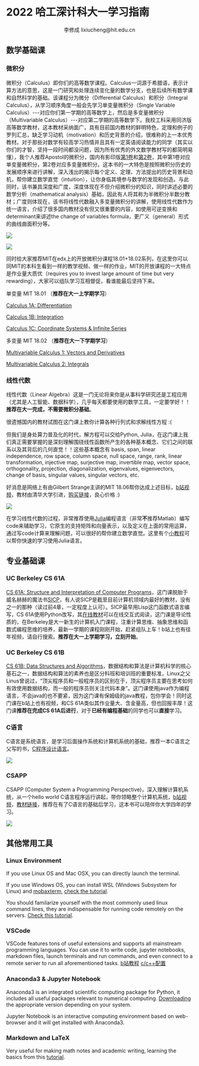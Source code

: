 # 2022 哈工深计科大一学习指南

<center>李修成 lixiucheng@hit.edu.cn</center>

## 数学基础课

### 微积分

微积分（Calculus）即你们的高等数学课程。Calculus一词源于希腊语，表示计算方法的意思，这是一门研究和处理连续变化量的数学分支，也是后续所有数学课和自然科学的基础。该课程分为微分（Differential Calculus）和积分（Integral Calculus），从学习顺序角度一般会先学习单变量微积分（Single Variable Calculus）---对应你们第一学期的高等数学上，然后是多变量微积分（Multivariable Calculus）---对应第二学期的高等数学下。我校工科采用同济版高等数学教材，这本教材采纳面广，具有目前国内教材的鲜明特色，定理和例子的罗列汇总，缺乏学习动机（motivation）和历史背景的介绍，很难称的上一本优秀教材。对于那些对数学有较高学习热情并且具有一定英语阅读能力的同学（其实以你们的才智，坚持一段时间都没问题，因为所有优秀的外文数学教材写的都简明易懂），我个人推荐Apostol的微积分，国内有影印版[第1卷](https://item.jd.com/13146298.html)和[第2卷](https://item.jd.com/13146362.html#crumb-wrap)，其中第1卷对应单变量微积分，第2卷对应多变量微积分。这本书的一大特色是按照微积分历史的发展顺序来进行讲解，深入浅出的揭示每个定义、定理、方法提出的历史背景和动机，帮你建立数学直觉（intuition），让你身临其境参与数学的发现和创造。与此同时，该书兼具深度和广度，深度体现在不但介绍微积分的知识，同时讲述必要的数学分析（mathematical analysis）基础，因此有人将其称为半微积分半数分教材；广度则体现在，该书将线性代数融入多变量微积分的讲解，使用线性代数作为统一语言，介绍了很多国内教材没有但又很重要的内容，如使用可逆变换和determinant来讲述the change of variables formula，更广义（general）形式的曲线曲面积分等。

![](https://img13.360buyimg.com/n1/jfs/t1/170866/20/12999/113427/6050382dE9d2e219f/053c4374df99627a.jpg)

![](https://img12.360buyimg.com/n1/jfs/t1/156645/6/16142/114045/60503b17E5a0ed177/c44322fea21804b4.jpg)

同时给大家推荐MIT在edx上的开放微积分课程18.01+18.02系列，在这里你可以同MIT的本科生看到一样的教学视频、做一样的作业，MIT的开放课程的一大特点是作业量大质优（requires you to invest large amount of time but very rewarding），大家可以组队学习互相督促，看谁能最后坚持下来。

单变量 MIT 18.01 （**推荐在大一上学期学习**）

[Calculus 1A: Differentiation](https://www.edx.org/course/calculus-1a-differentiation)

[Calculus 1B: Integration](https://www.edx.org/course/calculus-1b-integration)

[Calculus 1C: Coordinate Systems & Infinite Series](https://www.edx.org/course/calculus-1c-coordinate-systems-infinite-series)

多变量 MIT 18.02 （**推荐在大一下学期学习**）

[Multivariable Calculus 1: Vectors and Derivatives](https://www.edx.org/course/multivariable-calculus-1-vectors-and-derivatives?index=product&queryID=ef26f42da47b5b3f5d0b2a5708a4a063&position=1)

[Multivariable Calculus 2: Integrals](https://www.edx.org/course/multivariable-calculus-2-surfaces-and-integrals?index=product&queryID=98ccd2cb20e108e251e7334ff7497403&position=2)



### 线性代数

线性代数（Linear Algebra）这是一门无论将来你是从事科学研究还是工程应用（尤其是人工智能、数据科学），几乎每天都要使用的数学工具，一定要学好！！**推荐在大一完成，不需要微积分基础**。

很遗憾国内的教材试图在这门课上教你计算各种行列式和求解线性方程 :(

但我们是身处算力普及化的时代，解方程可以交给Python, Julia，在这门课上我们真正需要掌握的是深刻理解围绕线性函数所产生的各种基本概念、它们之间的联系以及其背后的几何直觉！！这些基本概念有 basis, span, linear independence, row space, column space, null space, range, rank, linear transformation, injective map, surjective map, invertible map, vector space, orthogonality, projection, diagonalization, eigenvalues, eigenvectors, change of basis, singular values, singular vectors, etc.

好消息是网络上有由Gilbert Strange主讲的MIT 18.06帮你达成上述目标，[b站视频](https://www.bilibili.com/video/BV1ix411f7Yp/?spm_id_from=333.788.recommend_more_video.0&vd_source=08edb25a833d26c16c800b5ea2a5854b)，教材由清华大学引进，[购买链接](https://item.jd.com/12699142.html)，良心价格 :)

![](https://img12.360buyimg.com/n1/jfs/t1/78410/12/9775/92725/5d75e4b0Ee371ff1f/69e182febb830a9b.jpg)

在学习线性代数的过程，非常推荐使用[Julia](https://julialang.org/)编程语言（非常**不**推荐Matlab）编写code来辅助学习，它原生的支持矩阵和向量表示，以及定义在上面的常用运算，通过写code计算来理解问题，可以很好的帮你建立数学直觉。这里有个[小教程](https://en.wikibooks.org/wiki/Introducing_Julia)可以帮你快速的学习使用Julia语言。

## 专业基础课

### UC Berkeley CS 61A 

[CS 61A: Structure and Interpretation of Computer Programs](https://cs61a.org/)，这门课脱胎于威名赫赫的魔法书[SICP](https://github.com/sarabander/sicp)，有人说SICP是截至目前计算机领域内最好的教材，没有之一的那种（读过前4章，一定程度上认可）。SICP最早用Lisp这门函数式语言编写，CS 61A使用Python改写，其[在线教材](http://composingprograms.com/)可以在线交互式阅读，这门课是导论性质的，在Berkeley是大一新生的计算机入门课程，注重计算思维、抽象思维和函数式编程思维的培养，最新一学期的课程刚刚开始，赶紧组队上车！b站上也有往年视频，请自行搜索。**推荐在大一上学期学习，立刻开始**。



### UC Berkeley CS 61B

[CS 61B: Data Structures and Algorithms](https://fa22.datastructur.es/)，数据结构和算法是计算机科学的核心基石之一，数据结构和算法的素养也是区分科班和培训班的重要标准，Linux之父Linus曾说过，“顶尖程序员和一般程序员的区别在于，顶尖程序员主要在思考如何有效使用数据结构，而一般的程序员则关注代码本身”。这门课使用java作为编程语言，不会java的也不要紧，因为这门课有保姆级的java教程，包你学会！同时这门课在b站上也有视频，和CS 61A类似其作业量大、含金量高，但也回报丰厚！这门课**推荐在完成CS 61A后进行**，对于**已经有编程基础**的同学也可以**直接**学习。

### C语言

C语言是系统语言，是学习后面操作系统和计算机系统的基础，推荐一本C语言之父写的书，[C程序设计语言](https://item.jd.com/12580612.html)。

![](https://img12.360buyimg.com/n1/jfs/t1/34588/8/839/146167/5cad9a57Ebe6aea40/9ceff26db3a586c1.jpg)



### CSAPP

CSAPP (Computer System a Programming Perspective)，深入理解计算机系统，从一个hello world C语言程序运行讲起，带你领略整个计算机系统，[b站视频](https://www.bilibili.com/video/BV1iW411d7hd?spm_id_from=333.337.search-card.all.click&vd_source=08edb25a833d26c16c800b5ea2a5854b)，[教材链接](https://item.jd.com/12155718.html)，推荐在有了C语言的基础后学习，这本书可以陪伴你大学四年的学习。

![](https://img13.360buyimg.com/n1/jfs/t4531/220/483445858/300979/584172a2/58d0cf49N6c0daead.jpg)



## 其他常用工具

### Linux Environment


If you use Linux OS and Mac OSX, you can directly launch the terminal.

If you use Windows OS, you can install WSL (Windows Subsystem for Linux) and [mobaxterm](https://mobaxterm.mobatek.net/), [check the tutorial](https://ubuntu.com/tutorials/install-ubuntu-on-wsl2-on-windows-10#1-overview).

You should familarize yourself with the most commonly used linux command lines, they are indispensable for running code remotely on the servers. [Check this tutorial](https://ubuntu.com/tutorials/command-line-for-beginners#1-overview).


### VSCode 

VSCode features tons of useful extensions and supports all mainstream programming languages. You can use it to write code, jupyter notebooks, markdown files, launch terminals and run commands,  and even connect to a remote server to run all aforementioned tasks. [b站教程](https://www.bilibili.com/video/BV1bK411P767?spm_id_from=333.337.search-card.all.click&vd_source=08edb25a833d26c16c800b5ea2a5854b) [c/c++配置](https://www.bilibili.com/video/BV1nt4y1r7Ez/?spm_id_from=333.788.recommend_more_video.1&vd_source=08edb25a833d26c16c800b5ea2a5854b)

### Anaconda3 & Jupyter Notebook

Anaconda3 is an integrated scientific computing package for Python, it includes all useful packages relevant to numerical computing. [Downloading](https://www.anaconda.com/products/distribution#Downloads) the appropriate version depending on your system.

Jupyter Notebook is an interactive computing environment based on web-browser and it will get installed with Anaconda3.

### Markdown and LaTeX

Very useful for making math notes and academic writing, learning the basics from this [tutorial](https://www.bilibili.com/video/BV1Fg411j7CW?share_source=copy_web).